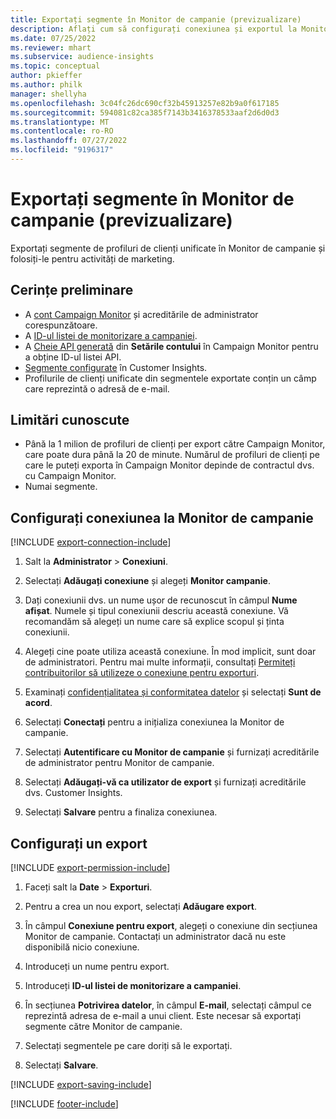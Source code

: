 ```yaml
---
title: Exportați segmente în Monitor de campanie (previzualizare)
description: Aflați cum să configurați conexiunea și exportul la Monitor de campanie.
ms.date: 07/25/2022
ms.reviewer: mhart
ms.subservice: audience-insights
ms.topic: conceptual
author: pkieffer
ms.author: philk
manager: shellyha
ms.openlocfilehash: 3c04fc26dc690cf32b45913257e82b9a0f617185
ms.sourcegitcommit: 594081c82ca385f7143b3416378533aaf2d6d0d3
ms.translationtype: MT
ms.contentlocale: ro-RO
ms.lasthandoff: 07/27/2022
ms.locfileid: "9196317"
---
```

# <a name="export-segments-to-campaign-monitor-preview"></a>Exportați segmente în Monitor de campanie (previzualizare)

Exportați segmente de profiluri de clienți unificate în Monitor de campanie și folosiți-le pentru activități de marketing.

## <a name="prerequisites"></a>Cerințe preliminare

- A [cont Campaign Monitor](https://www.campaignmonitor.com/) și acreditările de administrator corespunzătoare.
- A [ID-ul listei de monitorizare a campaniei](https://www.campaignmonitor.com/api/getting-started/#your-list-id).
- A [Cheie API generată](https://www.campaignmonitor.com/api/getting-started/) din **Setările contului** în Campaign Monitor pentru a obține ID-ul listei API.
- [Segmente configurate](segments.md) în Customer Insights.
- Profilurile de clienți unificate din segmentele exportate conțin un câmp care reprezintă o adresă de e-mail.

## <a name="known-limitations"></a>Limitări cunoscute

- Până la 1 milion de profiluri de clienți per export către Campaign Monitor, care poate dura până la 20 de minute. Numărul de profiluri de clienți pe care le puteți exporta în Campaign Monitor depinde de contractul dvs. cu Campaign Monitor.
- Numai segmente.

## <a name="set-up-connection-to-campaign-monitor"></a>Configurați conexiunea la Monitor de campanie

[!INCLUDE [export-connection-include](includes/export-connection-admn.md)]

1. Salt la **Administrator** > **Conexiuni**.

1. Selectați **Adăugați conexiune** și alegeți **Monitor campanie**.

1. Dați conexiunii dvs. un nume ușor de recunoscut în câmpul **Nume afișat**. Numele și tipul conexiunii descriu această conexiune. Vă recomandăm să alegeți un nume care să explice scopul și ținta conexiunii.

1. Alegeți cine poate utiliza această conexiune. În mod implicit, sunt doar de administratori. Pentru mai multe informații, consultați [Permiteți contribuitorilor să utilizeze o conexiune pentru exporturi](connections.md#allow-contributors-to-use-a-connection-for-exports).

1. Examinați [confidențialitatea și conformitatea datelor](connections.md#data-privacy-and-compliance) și selectați **Sunt de acord**.

1. Selectați **Conectați** pentru a inițializa conexiunea la Monitor de campanie.

1. Selectați **Autentificare cu Monitor de campanie** și furnizați acreditările de administrator pentru Monitor de campanie.

1. Selectați **Adăugați-vă ca utilizator de export** și furnizați acreditările dvs. Customer Insights.

1. Selectați **Salvare** pentru a finaliza conexiunea.

## <a name="configure-an-export"></a>Configurați un export

[!INCLUDE [export-permission-include](includes/export-permission.md)]

1. Faceți salt la **Date** > **Exporturi**.

1. Pentru a crea un nou export, selectați **Adăugare export**.

1. În câmpul **Conexiune pentru export**, alegeți o conexiune din secțiunea Monitor de campanie. Contactați un administrator dacă nu este disponibilă nicio conexiune.

1. Introduceți un nume pentru export.

1. Introduceți **ID-ul listei de monitorizare a campaniei**.

1. În secțiunea **Potrivirea datelor**, în câmpul **E-mail**, selectați câmpul ce reprezintă adresa de e-mail a unui client. Este necesar să exportați segmente către Monitor de campanie.

1. Selectați segmentele pe care doriți să le exportați.

1. Selectați **Salvare**.

[!INCLUDE [export-saving-include](includes/export-saving.md)]

[!INCLUDE [footer-include](includes/footer-banner.md)]
